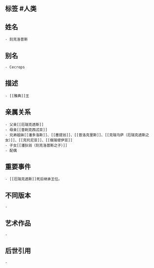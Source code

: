 ## 标签  #人类
## 姓名
	- 刻克洛普斯
## 别名
	- Cecrops
## 描述
	- [[雅典]]王
## 亲属关系
	- 父亲[[厄瑞克透斯]]
	- 母亲[[普剌克西忒亚]]
	- 兄弟姐妹[[潘多洛斯]]、[[墨提翁]]、[[普洛克里斯]]、[[克瑞乌萨（厄瑞克透斯之女）]]、[[克托尼亚]]、[[俄瑞堤伊亚]]
	- 子女[[潘狄翁（刻克洛普斯之子）]]
	- 配偶
## 重要事件
	- [[厄瑞克透斯]]死后继承王位。
## 不同版本
	-
## 艺术作品
	-
## 后世引用
	-
